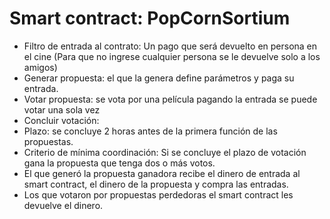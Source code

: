 # Smart contract: PopCornSortium

* Filtro de entrada al contrato: Un pago que será devuelto en persona en el cine (Para que no ingrese cualquier persona se le devuelve solo a los amigos)
* Generar propuesta: el que la genera define parámetros y paga su entrada.
* Votar propuesta: 
se vota por una película pagando la entrada
se puede votar una sola vez
* Concluir votación: 
* Plazo: se concluye 2 horas antes de la primera función de las propuestas.
* Criterio de mínima coordinación: Si se concluye el plazo de votación gana la propuesta que tenga dos o más votos.
* El que generó la propuesta ganadora recibe el dinero de entrada al smart contract, el dinero de la propuesta y compra las entradas.
* Los que votaron por propuestas perdedoras el smart contract les devuelve el dinero.

